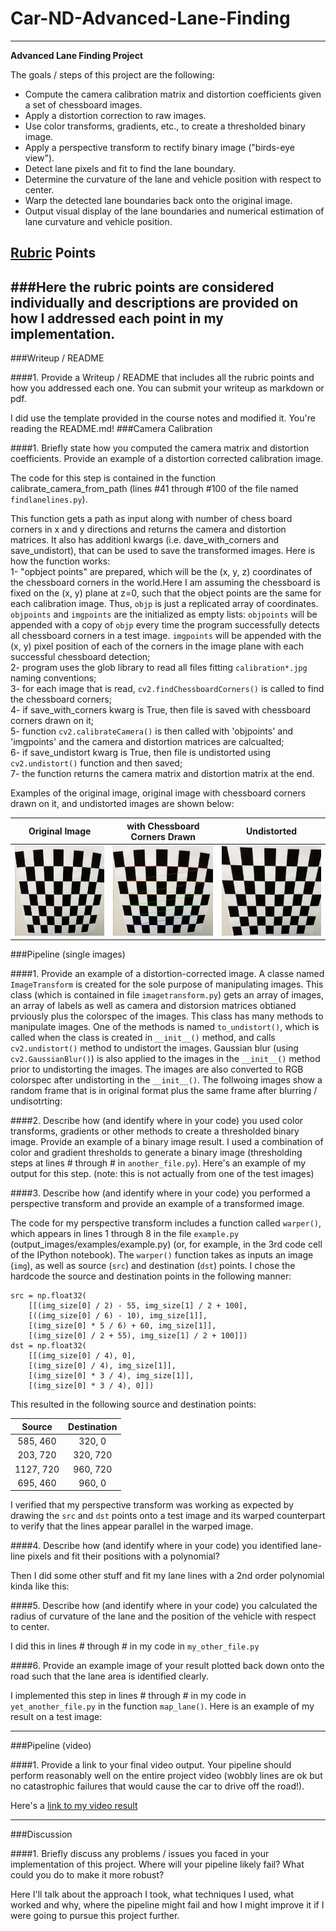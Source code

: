 # Car-ND-Advanced-Lane-Finding

---

**Advanced Lane Finding Project**

The goals / steps of this project are the following:

* Compute the camera calibration matrix and distortion coefficients given a set of chessboard images.
* Apply a distortion correction to raw images.
* Use color transforms, gradients, etc., to create a thresholded binary image.
* Apply a perspective transform to rectify binary image ("birds-eye view").
* Detect lane pixels and fit to find the lane boundary.
* Determine the curvature of the lane and vehicle position with respect to center.
* Warp the detected lane boundaries back onto the original image.
* Output visual display of the lane boundaries and numerical estimation of lane curvature and vehicle position.

## [Rubric](https://review.udacity.com/#!/rubrics/571/view) Points
###Here the rubric points are considered individually and descriptions are provided on how I addressed each point in my implementation.  
---
###Writeup / README

####1. Provide a Writeup / README that includes all the rubric points and how you addressed each one.  You can submit your writeup as markdown or pdf.   

I did use the template provided in the course notes and modified it. You're reading the README.md!
###Camera Calibration

####1. Briefly state how you computed the camera matrix and distortion coefficients. Provide an example of a distortion corrected calibration image.

The code for this step is contained in the function calibrate_camera_from_path (lines #41 through #100 of the file named `findlanelines.py`).  

This function gets a path as input along with number of chess board corners in x and y directions and returns the camera and distortion matrices. It also has additionl kwargs (i.e. dave_with_corners and save_undistort), that can be used to save the transformed images.
Here is how the function works:  
1- "opbject points" are prepared, which will be the (x, y, z) coordinates of the chessboard corners in the world.Here I am assuming the chessboard is fixed on the (x, y) plane at z=0, such that the object points are the same for each calibration image. Thus, `objp` is just a replicated array of coordinates. `objpoints` and `imgpoints` are the initialized as empty lists: `objpoints` will be appended with a copy of `objp` every time the program successfully detects all chessboard corners in a test image. `imgpoints` will be appended with the (x, y) pixel position of each of the corners in the image plane with each successful chessboard detection;  
2- program uses the glob library to read all files fitting `calibration*.jpg` naming conventions;  
3- for each image that is read, `cv2.findChessboardCorners()` is called to find the chessboard corners;  
4- if save_with_corners kwarg is True, then file is saved with chessboard corners drawn on it;  
5- function `cv2.calibrateCamera()` is then called with 'objpoints' and 'imgpoints' and the camera and distortion matrices are calcualted;  
6- if save_undistort kwarg is True, then file is undistorted using `cv2.undistort()` function and then saved;  
7- the function returns the camera matrix and distortion matrix at the end.  

Examples of the original image, original image with chessboard corners drawn on it, and undistorted images are shown below:  

| Original Image | with Chessboard Corners Drawn | Undistorted |
|:--------------:|:-----------------------------:|:-----------:| 
| <img src="./camera_cal/calibration2.jpg" alt="Calibration Image" height =144 width=256> | <img src="./camera_cal/corners_found2.jpg" alt="Same Image with Chessboard Corners Drawn" height =144 width=256> | <img src="./camera_cal/undistort2.jpg" alt="Same Image after Undistortion" height =144 width=256> |



###Pipeline (single images)

####1. Provide an example of a distortion-corrected image.
A classe named `ImageTransform` is created for the sole purpose of manipulating images. This class (which is contained in file `imagetransform.py`) gets an array of images, an array of labels as well as camera and distorsion matrices obtianed prviously plus the colorspec of the images. This class has many methods to manipulate images. One of the methods is named `to_undistort()`, which is called when the class is created in `__init__()` method, and calls `cv2.undistort()` method to undistort the images. Gaussian blur (using `cv2.GaussianBlur()`) is also applied to the images in the `__init__()` method prior to undistorting the images. The images are also converted to RGB colorspec after undistorting in the `__init__()`. The follwoing images show a random frame that is in original format plus the same frame after blurring / undisotrting:




####2. Describe how (and identify where in your code) you used color transforms, gradients or other methods to create a thresholded binary image.  Provide an example of a binary image result.
I used a combination of color and gradient thresholds to generate a binary image (thresholding steps at lines # through # in `another_file.py`).  Here's an example of my output for this step.  (note: this is not actually from one of the test images)



####3. Describe how (and identify where in your code) you performed a perspective transform and provide an example of a transformed image.

The code for my perspective transform includes a function called `warper()`, which appears in lines 1 through 8 in the file `example.py` (output_images/examples/example.py) (or, for example, in the 3rd code cell of the IPython notebook).  The `warper()` function takes as inputs an image (`img`), as well as source (`src`) and destination (`dst`) points.  I chose the hardcode the source and destination points in the following manner:

```
src = np.float32(
    [[(img_size[0] / 2) - 55, img_size[1] / 2 + 100],
    [((img_size[0] / 6) - 10), img_size[1]],
    [(img_size[0] * 5 / 6) + 60, img_size[1]],
    [(img_size[0] / 2 + 55), img_size[1] / 2 + 100]])
dst = np.float32(
    [[(img_size[0] / 4), 0],
    [(img_size[0] / 4), img_size[1]],
    [(img_size[0] * 3 / 4), img_size[1]],
    [(img_size[0] * 3 / 4), 0]])

```
This resulted in the following source and destination points:

| Source        | Destination   | 
|:-------------:|:-------------:| 
| 585, 460      | 320, 0        | 
| 203, 720      | 320, 720      |
| 1127, 720     | 960, 720      |
| 695, 460      | 960, 0        |

I verified that my perspective transform was working as expected by drawing the `src` and `dst` points onto a test image and its warped counterpart to verify that the lines appear parallel in the warped image.



####4. Describe how (and identify where in your code) you identified lane-line pixels and fit their positions with a polynomial?

Then I did some other stuff and fit my lane lines with a 2nd order polynomial kinda like this:



####5. Describe how (and identify where in your code) you calculated the radius of curvature of the lane and the position of the vehicle with respect to center.

I did this in lines # through # in my code in `my_other_file.py`

####6. Provide an example image of your result plotted back down onto the road such that the lane area is identified clearly.

I implemented this step in lines # through # in my code in `yet_another_file.py` in the function `map_lane()`.  Here is an example of my result on a test image:



---

###Pipeline (video)

####1. Provide a link to your final video output.  Your pipeline should perform reasonably well on the entire project video (wobbly lines are ok but no catastrophic failures that would cause the car to drive off the road!).

Here's a [link to my video result](./project_video.mp4)

---

###Discussion

####1. Briefly discuss any problems / issues you faced in your implementation of this project.  Where will your pipeline likely fail?  What could you do to make it more robust?

Here I'll talk about the approach I took, what techniques I used, what worked and why, where the pipeline might fail and how I might improve it if I were going to pursue this project further.  
